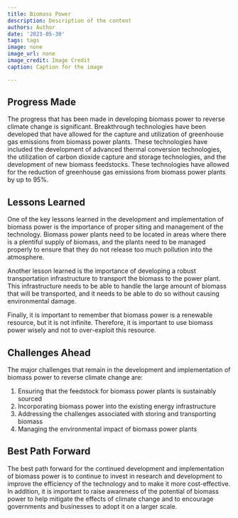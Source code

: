 ```yaml
---
title: Biomass Power
description: Description of the content
authors: Author
date: '2023-05-30'
tags: tags
image: none
image_url: none
image_credit: Image Credit
caption: Caption for the image

---
```




## Progress Made

The progress that has been made in developing biomass power to reverse climate change is significant. Breakthrough technologies have been developed that have allowed for the capture and utilization of greenhouse gas emissions from biomass power plants. These technologies have included the development of advanced thermal conversion technologies, the utilization of carbon dioxide capture and storage technologies, and the development of new biomass feedstocks. These technologies have allowed for the reduction of greenhouse gas emissions from biomass power plants by up to 95%.

## Lessons Learned

One of the key lessons learned in the development and implementation of biomass power is the importance of proper siting and management of the technology. Biomass power plants need to be located in areas where there is a plentiful supply of biomass, and the plants need to be managed properly to ensure that they do not release too much pollution into the atmosphere.

Another lesson learned is the importance of developing a robust transportation infrastructure to transport the biomass to the power plant. This infrastructure needs to be able to handle the large amount of biomass that will be transported, and it needs to be able to do so without causing environmental damage.

Finally, it is important to remember that biomass power is a renewable resource, but it is not infinite. Therefore, it is important to use biomass power wisely and not to over-exploit this resource.

## Challenges Ahead

The major challenges that remain in the development and implementation of biomass power to reverse climate change are:

1. Ensuring that the feedstock for biomass power plants is sustainably sourced
2. Incorporating biomass power into the existing energy infrastructure
3. Addressing the challenges associated with storing and transporting biomass
4. Managing the environmental impact of biomass power plants

## Best Path Forward

The best path forward for the continued development and implementation of biomass power is to continue to invest in research and development to improve the efficiency of the technology and to make it more cost-effective. In addition, it is important to raise awareness of the potential of biomass power to help mitigate the effects of climate change and to encourage governments and businesses to adopt it on a larger scale.
